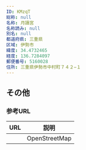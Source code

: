 ```yaml
---
ID: KMzqT
総称: null
名称: 月讀宮
名称読み: null
別名: null
都道府県: 三重県
区域: 伊勢市
緯度: 34.4732465
経度: 136.7284097
郵便番号: 5160028
住所: 三重県伊勢市中村町７４２−１
---
```


## その他

### 参考URL

| URL | 説明          |
| --- | ------------- |
|     | OpenStreetMap |
